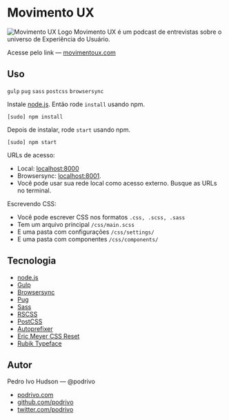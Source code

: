 # Movimento UX
![Movimento UX Logo](http://movimentoux.com/img/share.png)
Movimento UX é um podcast de entrevistas sobre o universo de Experiência do Usuário.

Acesse pelo link — [movimentoux.com](http://movimentoux.com/)


## Uso
`gulp` `pug` `sass` `postcss` `browsersync`

Instale [node.js](https://nodejs.org/). Então rode `install` usando npm.

```
[sudo] npm install
```

Depois de instalar, rode `start` usando npm.

```
[sudo] npm start
```

URLs de acesso:
+ Local: [localhost:8000](http://localhost:8000/)
+ Browsersync: [localhost:8001](http://localhost:8001/).
+ Você pode usar sua rede local como acesso externo. Busque as URLs no terminal.

Escrevendo CSS:
+ Você pode escrever CSS nos formatos `.css, .scss, .sass`
+ Tem um arquivo principal `/css/main.scss`
+ E uma pasta com configurações `/css/settings/`
+ E uma pasta com componentes `/css/components/`

## Tecnologia
+ [node.js](https://nodejs.org/)
+ [Gulp](https://gulpjs.com/)
+ [Browsersync](https://browsersync.io/)
+ [Pug](https://pugjs.org/)
+ [Sass](http://sass-lang.com/)
+ [RSCSS](http://rscss.io/)
+ [PostCSS](http://postcss.org/)
+ [Autoprefixer](https://github.com/postcss/autoprefixer/)
+ [Eric Meyer CSS Reset](https://meyerweb.com/eric/tools/css/reset/)
+ [Rubik Typeface](http://hubertfischer.com/work/type-rubik)

## Autor
Pedro Ivo Hudson — @podrivo

+ [podrivo.com](http://podrivo.com/)
+ [github.com/podrivo](http://github.com/podrivo/)
+ [twitter.com/podrivo](http://twitter.com/podrivo/)
